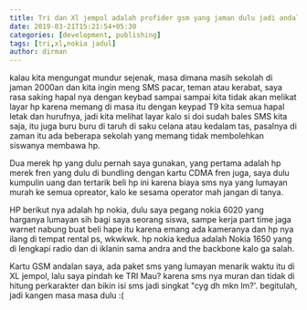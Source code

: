 ```yaml
---
title: Tri dan Xl jempol adalah profider gsm yang jaman dulu jadi andalan saya
date: 2019-03-21T15:21:54+05:30
categories: [development, publishing]
tags: [tri,xl,nokia jadul]
author: dirman
---
```


kalau kita mengungat mundur sejenak, masa dimana masih sekolah di jaman 2000an dan kita ingin meng SMS pacar, teman atau kerabat, saya rasa saking hapal nya dengan keybad sampai sampai kita tidak akan melikat layar hp karena memang di masa itu dengan keypad T9 kita semua hapal letak dan hurufnya, jadi kita melihat layar kalo si doi sudah bales SMS kita saja, itu juga buru buru di taruh di saku celana atau kedalam tas, pasalnya di zaman itu ada beberapa sekolah yang memang tidak membolehkan siswanya membawa hp.

Dua merek hp yang dulu pernah saya gunakan, yang pertama adalah hp merek fren yang dulu di bundling dengan kartu CDMA fren juga, saya dulu kumpulin uang dan tertarik beli hp ini karena biaya sms nya yang lumayan murah ke semua opreator, kalo ke sesama operator mah jangan di tanya.

HP berikut nya adalah hp nokia, dulu saya pegang nokia 6020 yang harganya lumayan sih bagi saya seorang siswa, sampe kerja part time jaga warnet nabung buat beli hape itu karena emang ada kameranya dan hp nya ilang di tempat rental ps, wkwkwk. hp nokia kedua adalah Nokia 1650 yang di lengkapi radio dan di iklanin sama andra and the backbone kalo ga salah.

Kartu GSM andalan saya, ada paket sms yang lumayan menarik waktu itu di XL jempol, lalu saya pindah ke TRI Mau? karena sms nya muran dan tidak di hitung perkarakter dan bikin isi sms jadi singkat "cyg dh mkn lm?'. begitulah, jadi kangen masa masa dulu :(